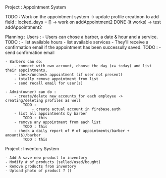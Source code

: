 

Project : Appointment System


TODO : Work on the appointment system
    -> update profile creatinon to add field : locked_days = []
    -> work on addAppointment2  DONE (it works)
    -> test addAppointment2

Planning : 
    Users : 
        - Users can chose a barber, a date & hour and a service. 
            TODO : 
                - list available hours
                - list available services
        - They'll receive a confirmation email if the appointment has been successully saved.
            TODO : 
                - send confirmation email

    - Barbers can do:  
        - connect with own account, choose the day (>= today) and list their appointments.
        - check/uncheck appointment (if user not present)
        - totally remove appointment from list
        - send recall email for user(s)

    - Admin(owner) can do : 
        - create/delete new accounts for each employee -> creating/deleting profiles as well
            TODO : 
                - create actual account in firebase.auth
        - list all appointments by barber
            TODO : this
        - remove any appointment from each list
            TODO : this
        - check a daily report of # of appointments/barber + amount($)/barber
            TODO : this




Project : Inventory System
    
    - Add & save new product to inventory
    - Modify # of products (selled/used/bought)
    - Remove products from inventory
    - Upload photo of product ? ()